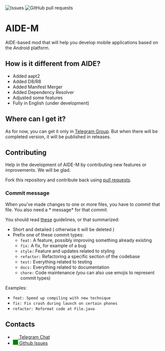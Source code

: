 ![Issues](https://img.shields.io/github/issues/AIDE-M/AIDE) ![GitHub pull requests](https://img.shields.io/github/issues-pr/AIDE-M/AIDE)
# AIDE-M
AIDE-based mod that will help you develop mobile applications based on the Android platform.
## How is it different from AIDE?
- Added aapt2
- Added D8/R8
- Added Manifest Merger
- Added Dependency Resolver
- Adjusted some features
- Fully in English (under development)

## Where can I get it?
As for now, you can get it only in [Telegram Group](https://t.me/aideremake). But when there will be completed version, it will be published in releases.

## Contributing
Help in the development of AIDE-M by contributing new features or improvements. We will be glad.

Fork this repository and contribute back using
[pull requests](https://github.com/AIDE-M/AIDE/pulls).

### Commit message

When you've made changes to one or more files, you have to *commit* that file. You also need a *
message* for that *commit*.

You should
read [these](https://www.freecodecamp.org/news/writing-good-commit-messages-a-practical-guide/)
guidelines, or that summarized:

- Short and detailed ( otherwise it will be deleted )
- Prefix one of these commit types:
   - `feat:` A feature, possibly improving something already existing
   - `fix:` A fix, for example of a bug
   - `style:` Feature and updates related to styling
   - `refactor:` Refactoring a specific section of the codebase
   - `test:` Everything related to testing
   - `docs:` Everything related to documentation
   - `chore:` Code maintenance (you can also use emojis to represent commit types)

Examples:
 - `feat: Speed up compiling with new technique`
 - `fix: Fix crash during launch on certain phones`
 - `refactor: Reformat code at File.java`
## Contacts
- <a href="https://t.me/aideremake"><img src="https://upload.wikimedia.org/wikipedia/commons/thumb/8/82/Telegram_logo.svg/768px-Telegram_logo.svg.png" width=16 height=16 /> Telegram Chat</a>
- <a href="https://github.com/codee-team/codee-app/issues"><img src="https://user-images.githubusercontent.com/32961194/122037088-ebf2f700-cddc-11eb-9052-78e964c680f5.png" width=16 height=16 style="background: green;"/> Github Issues</a>


